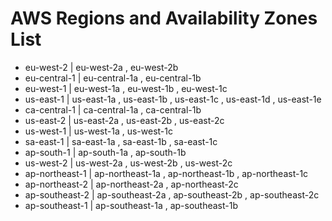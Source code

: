 # AWS Regions and Availability Zones List
- eu-west-2 | eu-west-2a , eu-west-2b
- eu-central-1 | eu-central-1a , eu-central-1b
- eu-west-1 | eu-west-1a , eu-west-1b , eu-west-1c
- us-east-1 | us-east-1a , us-east-1b , us-east-1c , us-east-1d , us-east-1e
- ca-central-1 | ca-central-1a , ca-central-1b
- us-east-2 | us-east-2a , us-east-2b , us-east-2c
- us-west-1 | us-west-1a , us-west-1c
- sa-east-1 | sa-east-1a , sa-east-1b , sa-east-1c
- ap-south-1 | ap-south-1a , ap-south-1b
- us-west-2 | us-west-2a , us-west-2b , us-west-2c
- ap-northeast-1 | ap-northeast-1a , ap-northeast-1b , ap-northeast-1c
- ap-northeast-2 | ap-northeast-2a , ap-northeast-2c
- ap-southeast-2 | ap-southeast-2a , ap-southeast-2b , ap-southeast-2c
- ap-southeast-1 | ap-southeast-1a , ap-southeast-1b